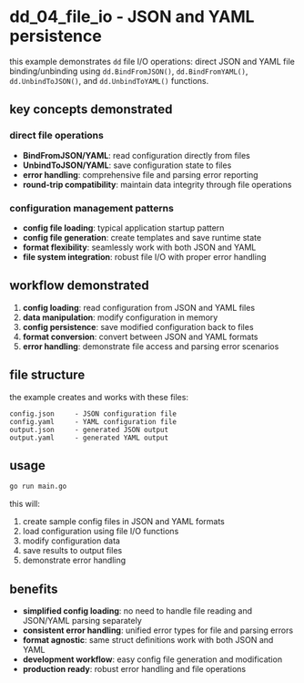 # dd_04_file_io - JSON and YAML persistence

this example demonstrates `dd` file I/O operations: direct JSON and YAML file binding/unbinding using `dd.BindFromJSON()`, `dd.BindFromYAML()`, `dd.UnbindToJSON()`, and `dd.UnbindToYAML()` functions.

## key concepts demonstrated

### **direct file operations**
- **BindFromJSON/YAML**: read configuration directly from files  
- **UnbindToJSON/YAML**: save configuration state to files
- **error handling**: comprehensive file and parsing error reporting
- **round-trip compatibility**: maintain data integrity through file operations

### **configuration management patterns**
- **config file loading**: typical application startup pattern
- **config file generation**: create templates and save runtime state
- **format flexibility**: seamlessly work with both JSON and YAML
- **file system integration**: robust file I/O with proper error handling

## workflow demonstrated

1. **config loading**: read configuration from JSON and YAML files
2. **data manipulation**: modify configuration in memory  
3. **config persistence**: save modified configuration back to files
4. **format conversion**: convert between JSON and YAML formats
5. **error handling**: demonstrate file access and parsing error scenarios

## file structure

the example creates and works with these files:
```
config.json     - JSON configuration file
config.yaml     - YAML configuration file  
output.json     - generated JSON output
output.yaml     - generated YAML output
```

## usage

```bash
go run main.go
```

this will:
1. create sample config files in JSON and YAML formats
2. load configuration using file I/O functions
3. modify configuration data
4. save results to output files
5. demonstrate error handling

## benefits

- **simplified config loading**: no need to handle file reading and JSON/YAML parsing separately
- **consistent error handling**: unified error types for file and parsing errors
- **format agnostic**: same struct definitions work with both JSON and YAML  
- **development workflow**: easy config file generation and modification
- **production ready**: robust error handling and file operations